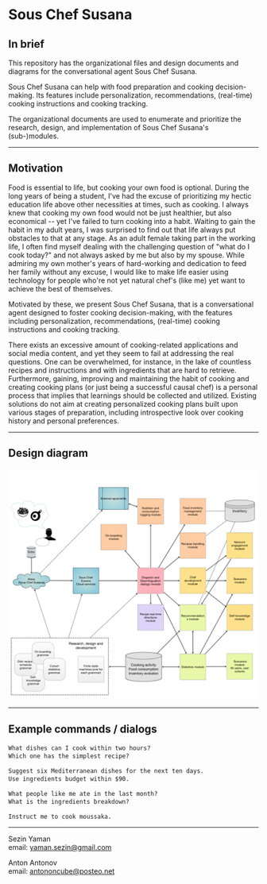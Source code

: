# Sous Chef Susana

## In brief

This repository has the organizational files and design documents and diagrams for 
the conversational agent Sous Chef Susana.

Sous Chef Susana can help with food preparation and cooking decision-making. 
Its features include personalization, recommendations, (real-time) cooking instructions and cooking tracking.

The organizational documents are used to enumerate and prioritize 
the research, design, and implementation of Sous Chef Susana's (sub-)modules.

-----

## Motivation

Food is essential to life, but cooking your own food is optional. 
During the long years of being a student, 
I've had the excuse of prioritizing my hectic education life above other necessities at times, such as cooking. 
I always knew that cooking my own food would not be just healthier, but also economical -- 
yet I've failed to turn cooking into a habit. 
Waiting to gain the habit in my adult years, I was surprised to find out that life always put obstacles to that at any stage. 
As an adult female taking part in the working life, 
I often find myself dealing with the challenging question of "what do I cook today?" 
and not always asked by me but also by my spouse. 
While admiring my own mother's years of hard-working and dedication to feed her family without any excuse, 
I would like to make life easier using technology for people who're not yet natural chef's (like me) 
yet want to achieve the best of themselves.

Motivated by these, we present Sous Chef Susana, that is a conversational agent 
designed to foster cooking decision-making, 
with the features including personalization, recommendations, (real-time) cooking instructions and cooking tracking.

There exists an excessive amount of cooking-related applications and social media content, and 
yet they seem to fail at addressing the real questions. 
One can be overwhelmed, for instance, in the lake of countless recipes and instructions and 
with ingredients that are hard to retrieve. Furthermore, gaining, improving and maintaining the habit of 
cooking and creating cooking plans (or just being a successful causal chef) 
is a personal process that implies that learnings should be collected and utilized. 
Existing solutions do not aim at creating personalized cooking plans built upon various stages of preparation, 
including introspective look over cooking history and personal preferences.

------

## Design diagram

[![](./Diagrams/Sous-Chef-Susana-design.png)](./Diagrams/Sous-Chef-Susana-design.pdf)

------

## Example commands / dialogs

```
What dishes can I cook within two hours?
Which one has the simplest recipe?
```

```
Suggest six Mediterranean dishes for the next ten days.
Use ingredients budget within $90.
```

```
What people like me ate in the last month?
What is the ingredients breakdown?
```

```
Instruct me to cook moussaka.
```

-----


Sezin Yaman  
email: yaman.sezin@gmail.com   

Anton Antonov   
email: antononcube@posteo.net 